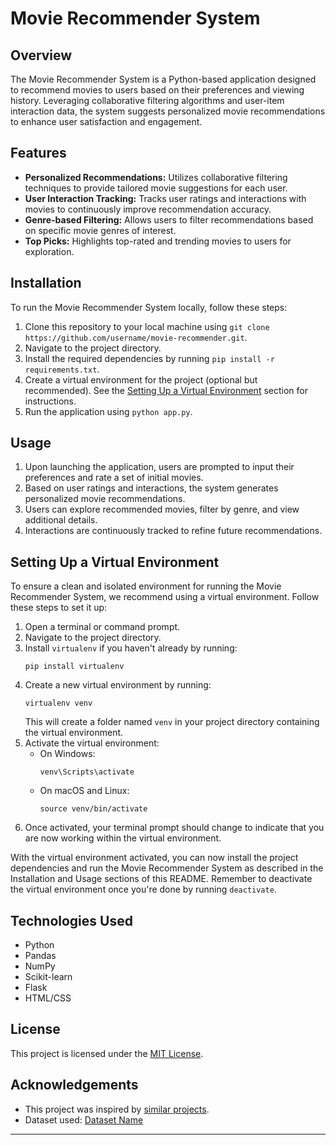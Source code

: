 # Movie Recommender System

## Overview
The Movie Recommender System is a Python-based application designed to recommend movies to users based on their preferences and viewing history. Leveraging collaborative filtering algorithms and user-item interaction data, the system suggests personalized movie recommendations to enhance user satisfaction and engagement.

## Features
- **Personalized Recommendations:** Utilizes collaborative filtering techniques to provide tailored movie suggestions for each user.
- **User Interaction Tracking:** Tracks user ratings and interactions with movies to continuously improve recommendation accuracy.
- **Genre-based Filtering:** Allows users to filter recommendations based on specific movie genres of interest.
- **Top Picks:** Highlights top-rated and trending movies to users for exploration.

## Installation
To run the Movie Recommender System locally, follow these steps:

1. Clone this repository to your local machine using `git clone https://github.com/username/movie-recommender.git`.
2. Navigate to the project directory.
3. Install the required dependencies by running `pip install -r requirements.txt`.
4. Create a virtual environment for the project (optional but recommended). See the [Setting Up a Virtual Environment](#setting-up-a-virtual-environment) section for instructions.
5. Run the application using `python app.py`.

## Usage
1. Upon launching the application, users are prompted to input their preferences and rate a set of initial movies.
2. Based on user ratings and interactions, the system generates personalized movie recommendations.
3. Users can explore recommended movies, filter by genre, and view additional details.
4. Interactions are continuously tracked to refine future recommendations.

## Setting Up a Virtual Environment
To ensure a clean and isolated environment for running the Movie Recommender System, we recommend using a virtual environment. Follow these steps to set it up:

1. Open a terminal or command prompt.
2. Navigate to the project directory.
3. Install `virtualenv` if you haven't already by running:
   ```
   pip install virtualenv
   ```
4. Create a new virtual environment by running:
   ```
   virtualenv venv
   ```
   This will create a folder named `venv` in your project directory containing the virtual environment.
5. Activate the virtual environment:
   - On Windows:
     ```
     venv\Scripts\activate
     ```
   - On macOS and Linux:
     ```
     source venv/bin/activate
     ```
6. Once activated, your terminal prompt should change to indicate that you are now working within the virtual environment.

With the virtual environment activated, you can now install the project dependencies and run the Movie Recommender System as described in the Installation and Usage sections of this README. Remember to deactivate the virtual environment once you're done by running `deactivate`.

## Technologies Used
- Python
- Pandas
- NumPy
- Scikit-learn
- Flask
- HTML/CSS

## License
This project is licensed under the [MIT License](LICENSE).

## Acknowledgements
- This project was inspired by [similar projects](https://github.com/username/inspiration).
- Dataset used: [Dataset Name](link)

---
